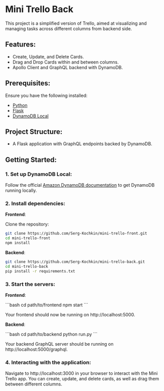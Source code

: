 # Mini Trello Back

This project is a simplified version of Trello, aimed at visualizing and managing tasks across different columns from backend side.

## Features:

- Create, Update, and Delete Cards.
- Drag and Drop Cards within and between columns.
- Apollo Client and GraphQL backend with DynamoDB.

## Prerequisites:

Ensure you have the following installed:

- [Python](https://www.python.org/downloads/)
- [Flask](https://flask.palletsprojects.com/en/3.0.x/)
- [DynamoDB Local](https://docs.aws.amazon.com/amazondynamodb/latest/developerguide/DynamoDBLocal.html)

## Project Structure:

- A Flask application with GraphQL endpoints backed by DynamoDB.

## Getting Started:

### 1. Set up DynamoDB Local:

Follow the official [Amazon DynamoDB documentation](https://docs.aws.amazon.com/amazondynamodb/latest/developerguide/DynamoDBLocal.html) to get DynamoDB running locally.

### 2. Install dependencies:

**Frontend**:

Clone the repository:

```bash
git clone https://github.com/Serg-Kochkin/mini-trello-front.git
cd mini-trello-front
npm install
```

**Backend**:

```bash
git clone https://github.com/Serg-Kochkin/mini-trello-back.git
cd mini-trello-back
pip install -r requirements.txt
```

### 3. Start the servers:

**Frontend**:

\```bash
cd path/to/frontend
npm start
\```

Your frontend should now be running on http://localhost:5000.

**Backend**:

\```bash
cd path/to/backend
python run.py
\```

Your backend GraphQL server should be running on http://localhost:5000/graphql.

### 4. Interacting with the application:

Navigate to http://localhost:3000 in your browser to interact with the Mini Trello app. You can create, update, and delete cards, as well as drag them between different columns.
